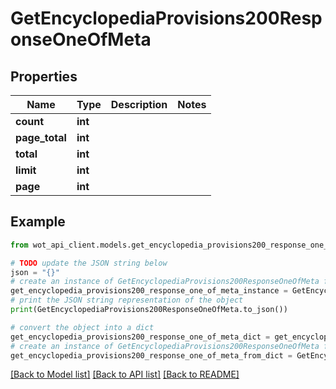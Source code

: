 # GetEncyclopediaProvisions200ResponseOneOfMeta


## Properties

Name | Type | Description | Notes
------------ | ------------- | ------------- | -------------
**count** | **int** |  | 
**page_total** | **int** |  | 
**total** | **int** |  | 
**limit** | **int** |  | 
**page** | **int** |  | 

## Example

```python
from wot_api_client.models.get_encyclopedia_provisions200_response_one_of_meta import GetEncyclopediaProvisions200ResponseOneOfMeta

# TODO update the JSON string below
json = "{}"
# create an instance of GetEncyclopediaProvisions200ResponseOneOfMeta from a JSON string
get_encyclopedia_provisions200_response_one_of_meta_instance = GetEncyclopediaProvisions200ResponseOneOfMeta.from_json(json)
# print the JSON string representation of the object
print(GetEncyclopediaProvisions200ResponseOneOfMeta.to_json())

# convert the object into a dict
get_encyclopedia_provisions200_response_one_of_meta_dict = get_encyclopedia_provisions200_response_one_of_meta_instance.to_dict()
# create an instance of GetEncyclopediaProvisions200ResponseOneOfMeta from a dict
get_encyclopedia_provisions200_response_one_of_meta_from_dict = GetEncyclopediaProvisions200ResponseOneOfMeta.from_dict(get_encyclopedia_provisions200_response_one_of_meta_dict)
```
[[Back to Model list]](../README.md#documentation-for-models) [[Back to API list]](../README.md#documentation-for-api-endpoints) [[Back to README]](../README.md)


